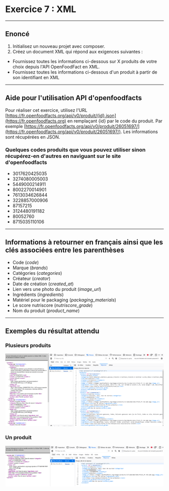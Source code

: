 # Exercice 7 : XML

---

## Enoncé

1. Initialisez un nouveau projet avec composer.
2. Créez un document XML qui répond aux exigences suivantes : 
- Fournissez toutes les informations ci-dessous sur X produits de votre choix depuis l'API OpenFoodFact en XML.
- Fournissez toutes les informations ci-dessous d'un produit à partir de son identifiant en XML

---

## Aide pour l'utilisation API d'openfoodfacts

Pour réaliser cet exercice, utilisez l'URL [https://fr.openfoodfacts.org/api/v0/produit/{id}.json](https://fr.openfoodfacts.org) en remplaçant {id} par le code du produit. Par exemple [https://fr.openfoodfacts.org/api/v0/produit/26051697/](https://fr.openfoodfacts.org/api/v0/produit/26051697/). Les informations sont récupérées en JSON.

### Quelques codes produits que vous pouvez utiliser sinon récupérez-en d'autres en naviguant sur le site d'openfoodfacts

- 3017620425035
- 3274080005003
- 5449000214911
- 8002270014901
- 7613034626844
- 3228857000906
- 87157215
- 3124480191182
- 80052760
- 8715035110106

---

## Informations à retourner en français ainsi que les clés associées entre les parenthèses

- Code (*code*)
- Marque (*brands*)
- Catégories (*categories*)
- Créateur (*creator*)
- Date de création (*created_at*)
- Lien vers une photo du produit (*image_url*)
- Ingrédients (*ingredients*)
- Matériel pour le packaging (*packaging_materials*)
- Le score nutriscore (*nutriscore_grade*)
- Nom du produit (*product_name*)

---

## Exemples du résultat attendu

### Plusieurs produits

![ps](./img/xml_products.PNG)

### Un produit

![ps](./img/xml_product.PNG)